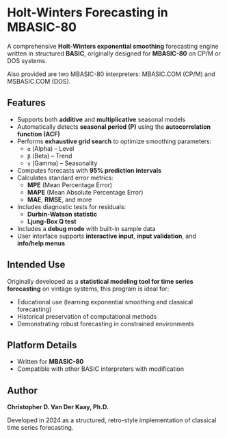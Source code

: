 # Holt-Winters Forecasting in MBASIC-80

A comprehensive **Holt-Winters exponential smoothing** forecasting engine written in structured **BASIC**, originally designed for **MBASIC-80** on CP/M or DOS systems.

Also provided are two MBASIC-80 interpreters: MBASIC.COM (CP/M) and MSBASIC.COM (DOS).

## Features

- Supports both **additive** and **multiplicative** seasonal models  
- Automatically detects **seasonal period (P)** using the **autocorrelation function (ACF)**
- Performs **exhaustive grid search** to optimize smoothing parameters:  
  - `α` (Alpha) – Level  
  - `β` (Beta) – Trend  
  - `γ` (Gamma) – Seasonality
- Computes forecasts with **95% prediction intervals**
- Calculates standard error metrics:  
  - **MPE** (Mean Percentage Error)  
  - **MAPE** (Mean Absolute Percentage Error)  
  - **MAE**, **RMSE**, and more
- Includes diagnostic tests for residuals:  
  - **Durbin-Watson statistic**  
  - **Ljung-Box Q test**
- Includes a **debug mode** with built-in sample data
- User interface supports **interactive input**, **input validation**, and **info/help menus**

## Intended Use

Originally developed as a **statistical modeling tool for time series forecasting** on vintage systems, this program is ideal for:
- Educational use (learning exponential smoothing and classical forecasting)
- Historical preservation of computational methods
- Demonstrating robust forecasting in constrained environments

## Platform Details

- Written for **MBASIC-80**
- Compatible with other BASIC interpreters with modification
  
## Author

**Christopher D. Van Der Kaay, Ph.D.**

Developed in 2024 as a structured, retro-style implementation of classical time series forecasting.
